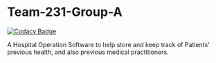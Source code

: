 # Team-231-Group-A

[![Codacy Badge](https://api.codacy.com/project/badge/Grade/a1730847335e4d0b84c5dcd48c058eda)](https://app.codacy.com/gh/BuildForSDGCohort2/Team-231-Group-A?utm_source=github.com&utm_medium=referral&utm_content=BuildForSDGCohort2/Team-231-Group-A&utm_campaign=Badge_Grade_Settings)

A Hospital Operation Software to help store and keep track of Patients' previous health, and also previous medical practitioners.

